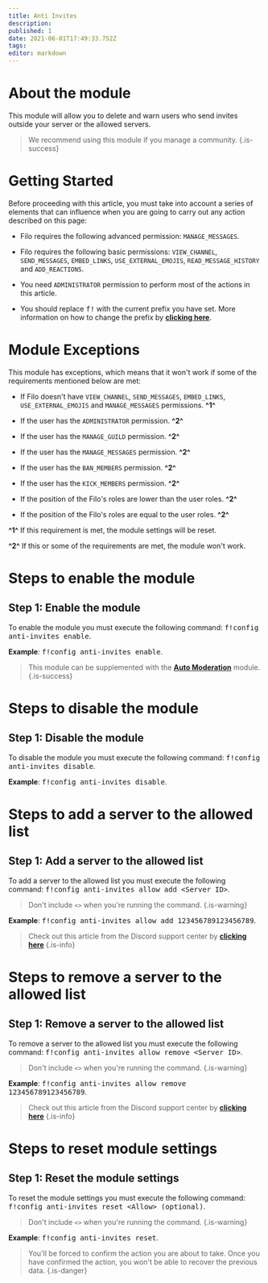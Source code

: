 ```yaml
---
title: Anti Invites
description:
published: 1
date: 2021-06-01T17:49:33.752Z
tags:
editor: markdown
---
```


# About the module

This module will allow you to delete and warn users who send invites outside your server or the allowed servers.

> We recommend using this module if you manage a community.
{.is-success}

# Getting Started

Before proceeding with this article, you must take into account a series of elements that can influence when you are going to carry out any action described on this page:

- Filo requires the following advanced permission: ``MANAGE_MESSAGES``.

- Filo requires the following basic permissions: ``VIEW_CHANNEL``, ``SEND_MESSAGES``, ``EMBED_LINKS``, ``USE_EXTERNAL_EMOJIS``, ``READ_MESSAGE_HISTORY`` and ``ADD_REACTIONS``.

- You need ``ADMINISTRATOR`` permission to perform most of the actions in this article.

- You should replace <kbd>f!</kbd> with the current prefix you have set. More information on how to change the prefix by **[clicking here](en/modules/prefix)**.

# Module Exceptions

This module has exceptions, which means that it won't work if some of the requirements mentioned below are met:

- If Filo doesn't have ``VIEW_CHANNEL``, ``SEND_MESSAGES``, ``EMBED_LINKS``, ``USE_EXTERNAL_EMOJIS`` and ``MANAGE_MESSAGES`` permissions. **^1^**

- If the user has the ``ADMINISTRATOR`` permission. **^2^**

- If the user has the ``MANAGE_GUILD`` permission. **^2^**

- If the user has the ``MANAGE_MESSAGES`` permission. **^2^**

- If the user has the ``BAN_MEMBERS`` permission. **^2^**

- If the user has the ``KICK_MEMBERS`` permission. **^2^**

- If the position of the Filo's roles are lower than the user roles. **^2^**

- If the position of the Filo's roles are equal to the user roles. **^2^**

**^1^** If this requirement is met, the module settings will be reset.

**^2^** If this or some of the requirements are met, the module won't work.

# Steps to enable the module

## **Step 1**: Enable the module

To enable the module you must execute the following command: <kbd>f!config anti-invites enable</kbd>.

**Example**: <kbd>f!config anti-invites enable</kbd>.

> This module can be supplemented with the **[Auto Moderation](/en/modules/auto-moderation)** module.
{.is-success}

# Steps to disable the module

## **Step 1**: Disable the module

To disable the module you must execute the following command: <kbd>f!config anti-invites disable</kbd>.

**Example**: <kbd>f!config anti-invites disable</kbd>.

# Steps to add a server to the allowed list

## **Step 1**: Add a server to the allowed list

To add a server to the allowed list you must execute the following command: <kbd>f!config anti-invites allow add \<Server ID></kbd>.

> Don't include ``<>`` when you're running the command.
{.is-warning}

**Example**: <kbd>f!config anti-invites allow add 123456789123456789</kbd>.

> Check out this article from the Discord support center by **[clicking here](https://support.discord.com/hc/en-us/articles/206346498)**
{.is-info}

# Steps to remove a server to the allowed list

## **Step 1**: Remove a server to the allowed list

To remove a server to the allowed list you must execute the following command: <kbd>f!config anti-invites allow remove \<Server ID></kbd>.

> Don't include ``<>`` when you're running the command.
{.is-warning}

**Example**: <kbd>f!config anti-invites allow remove 123456789123456789</kbd>.

> Check out this article from the Discord support center by **[clicking here](https://support.discord.com/hc/en-us/articles/206346498)**
{.is-info}

# Steps to reset module settings

## **Step 1**: Reset the module settings

To reset the module settings you must execute the following command: <kbd>f!config anti-invites reset \<Allow> (optional)</kbd>.

> Don't include ``<>`` when you're running the command.
{.is-warning}

**Example**: <kbd>f!config anti-invites reset</kbd>.

> You'll be forced to confirm the action you are about to take. Once you have confirmed the action, you won't be able to recover the previous data.
{.is-danger}
